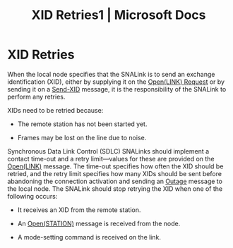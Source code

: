 ﻿---
title: "XID Retries1 | Microsoft Docs"
ms.custom: ""
ms.date: "11/30/2017"
ms.prod: "host-integration-server"
ms.reviewer: ""
ms.suite: ""
ms.tgt_pltfrm: ""
ms.topic: "article"
ms.assetid: 89cb3e5a-5c63-4231-bd7a-ff424a79e514
caps.latest.revision: 3
---
# XID Retries
When the local node specifies that the SNALink is to send an exchange identification (XID), either by supplying it on the [Open(LINK) Request](../core/open-link-request2.md) or by sending it on a [Send-XID](../core/send-xid2.md) message, it is the responsibility of the SNALink to perform any retries.  
  
 XIDs need to be retried because:  
  
-   The remote station has not been started yet.  
  
-   Frames may be lost on the line due to noise.  
  
 Synchronous Data Link Control (SDLC) SNALinks should implement a contact time-out and a retry limit—values for these are provided on the [Open(LINK)](../core/open-link-2.md) message. The time-out specifies how often the XID should be retried, and the retry limit specifies how many XIDs should be sent before abandoning the connection activation and sending an [Outage](../core/outage1.md) message to the local node. The SNALink should stop retrying the XID when one of the following occurs:  
  
-   It receives an XID from the remote station.  
  
-   An [Open(STATION)](../core/open-station-2.md) message is received from the node.  
  
-   A mode-setting command is received on the link.
